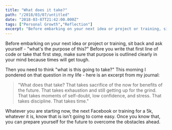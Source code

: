 ```yaml
---
title: "What does it take?"
path: "/2018/03/07/untitled"
date: "2018-03-07T21:42:00.000Z"
tags: ["Personal Growth","Reflection"]
excerpt: "Before embarking on your next idea or project or training, sit back and ask yourself - 'what's the purpose of this?' Before you write that first line of code or take that first step, make sure that..."
---
```


Before embarking on your next idea or project or training, sit back and ask yourself - "what's the purpose of this?" Before you write that first line of code or take that first step, make sure that purpose is outlined clearly in your mind because times will get tough.

Then you need to think "what is this going to take?" This morning I pondered on that question in my life - here is an excerpt from my journal:

> "What does that take? That takes sacrifice of the now for benefits of the future. That takes exhaustion and still getting up for the grind. That takes moments of self-doubt, low confidence, and stress. That takes discipline. That takes time."

Whatever you are starting now, the next Facebook or training for a 5k, whatever it is, know that is isn't going to come easy. Once you know that, you can prepare yourself for the future to overcome the obstacles ahead.
